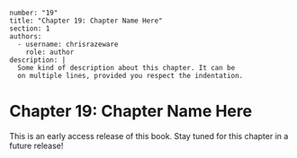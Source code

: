 ```metadata
number: "19"
title: "Chapter 19: Chapter Name Here"
section: 1
authors:
  - username: chrisrazeware
    role: author
description: |
  Some kind of description about this chapter. It can be
  on multiple lines, provided you respect the indentation.
```

# Chapter 19: Chapter Name Here

This is an early access release of this book. Stay tuned for this chapter in a future release!